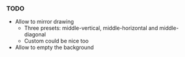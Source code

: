 ### TODO
- Allow to mirror drawing
    - Three presets: middle-vertical, middle-horizontal and middle-diagonal
    - Custom could be nice too
- Allow to empty the background
